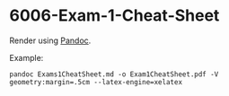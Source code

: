 # 6006-Exam-1-Cheat-Sheet

Render using [Pandoc](http://pandoc.org/).

Example:

```
pandoc Exams1CheatSheet.md -o Exam1CheatSheet.pdf -V geometry:margin=.5cm --latex-engine=xelatex
```

